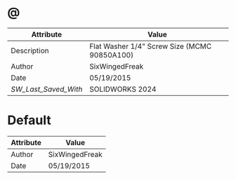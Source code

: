 # @
| Attribute | Value |
| ---  | ---     |
| Description | Flat Washer 1/4&quot; Screw Size (MCMC 90850A100) |
| Author | SixWingedFreak |
| Date | 05/19/2015 |
| _SW_Last_Saved_With_ | SOLIDWORKS 2024 |
# Default
| Attribute | Value |
| ---  | ---     |
| Author | SixWingedFreak |
| Date | 05/19/2015 |
